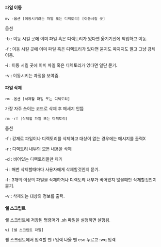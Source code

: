 #### 파일 이동
```
mv -옵션 [이동시키려는 파일 또는 디렉토리] [이동시킬 곳]
```
옵션

-b : 이동 시킬 곳에 이미 파일 혹은 디렉토리가 있다면 옮기기전에 백업하고 이동.

-f : 이동 시킬 곳에 이미 파일 혹은 디렉토리가 있다면 묻지도 따지지도 말고 그냥 강제 이동.

-i : 이동 시킬 곳에 이미 파일 혹은 디렉토리가 있다면 일단 묻기.

-v : 이동시키는 과정을 보여줌.

#### 파일 삭제
```
rm -옵션 [삭제할 파일 또는 디렉토리]
```
가장 자주 쓰이는 코드로 삭제 후 메세지 안뜸
```
rm -rf [삭제할 파일 또는 디렉토리]
```
옵션

-f : 강제로 파일이나 디렉토리를 삭제하고 대상이 없는 경우에는 메시지를 출력X

-r : 디렉토리 내부의 모든 내용을 삭제

-d : 비어있는 디렉토리들만 제거

-i : 매번 삭제할때마다 사용자에게 삭제할것인지 묻기.

-l : 3개의 이상의 파일을 삭제하거나 디렉토리 내부가 비어있지 않을때만 삭제할것인지 묻기.

-v : 삭제되는 대상의 정보를 출력.

#### 쉘 스크립트
쉘 스크립트에 저장된 명령어가 .sh 파일을 실행하면 실행됨.
```
vi [쉘 스크립트 파일]
```
쉘 스크립트에서 입력할 땐 i 입력 나올 땐 esc 누르고 :wq 입력
